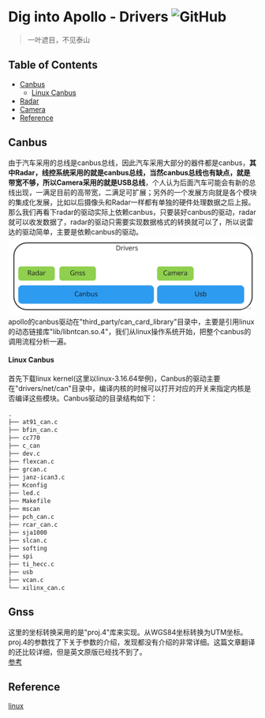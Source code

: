 # Dig into Apollo - Drivers ![GitHub](https://img.shields.io/github/license/daohu527/Dig-into-Apollo.svg?style=popout)

> 一叶遮目，不见泰山


## Table of Contents
- [Canbus](#canbus)
  - [Linux Canbus](#linux_canbus)
- [Radar](#radar)
- [Camera](#camera)
- [Reference](#reference)


<a name="canbus" />

## Canbus
由于汽车采用的总线是canbus总线，因此汽车采用大部分的器件都是canbus，**其中Radar，线控系统采用的就是canbus总线，当然canbus总线也有缺点，就是带宽不够，所以Camera采用的就是USB总线**，个人认为后面汽车可能会有新的总线出现，一满足目前的高带宽，二满足可扩展；另外的一个发展方向就是各个模块的集成化发展，比如以后摄像头和Radar一样都有单独的硬件处理数据之后上报。  
那么我们再看下radar的驱动实际上依赖canbus，只要装好canbus的驱动，radar就可以收发数据了，radar的驱动只需要实现数据格式的转换就可以了，所以说雷达的驱动简单，主要是依赖canbus的驱动。  
![drivers](img/drivers.jpg)  
apollo的canbus驱动在"third_party/can_card_library"目录中，主要是引用linux的动态链接库"lib/libntcan.so.4"，我们从linux操作系统开始，把整个canbus的调用流程分析一遍。

<a name="linux_canbus" />

#### Linux Canbus
首先下载linux kernel(这里以linux-3.16.64举例)，Canbus的驱动主要在"drivers/net/can"目录中，编译内核的时候可以打开对应的开关来指定内核是否编译这些模块。Canbus驱动的目录结构如下：  
```
.
├── at91_can.c
├── bfin_can.c
├── cc770
├── c_can
├── dev.c
├── flexcan.c
├── grcan.c
├── janz-ican3.c
├── Kconfig
├── led.c
├── Makefile
├── mscan
├── pch_can.c
├── rcar_can.c
├── sja1000
├── slcan.c
├── softing
├── spi
├── ti_hecc.c
├── usb
├── vcan.c
└── xilinx_can.c
```

## Gnss
这里的坐标转换采用的是"proj.4"库来实现。从WGS84坐标转换为UTM坐标。  proj.4的参数找了下关于参数的介绍，发现都没有介绍的非常详细。这篇文章翻译的还比较详细，但是英文原版已经找不到了。  
[参考](https://www.cnblogs.com/jiangleads/articles/10803464.html)  




<a name="reference" />

## Reference
[linux](https://www.kernel.org/)  



